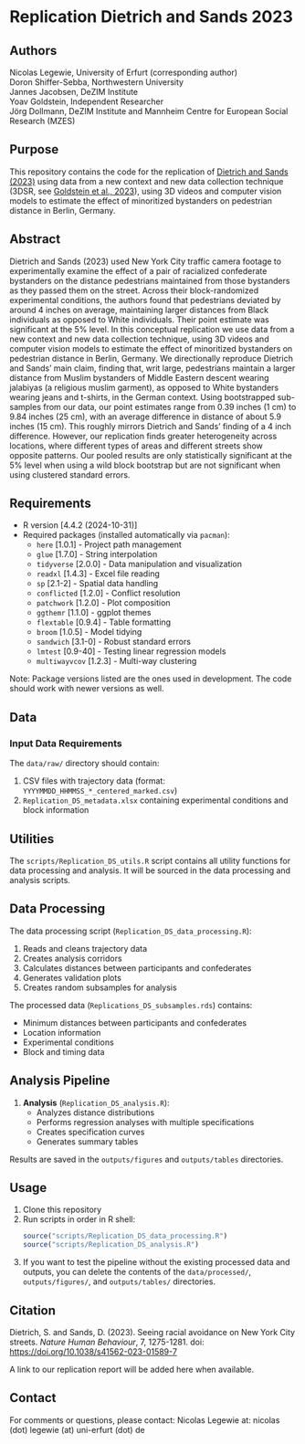 # Replication Dietrich and Sands 2023

## Authors

Nicolas Legewie, University of Erfurt (corresponding author)  
Doron Shiffer-Sebba, Northwestern University  
Jannes Jacobsen, DeZIM Institute  
Yoav Goldstein, Independent Researcher  
Jörg Dollmann, DeZIM Institute and Mannheim Centre for European Social Research (MZES)  


## Purpose

This repository contains the code for the replication of [Dietrich and Sands (2023)](https://doi.org/10.1038/s41562-023-01589-7) using data from a new context and new data collection technique (3DSR, see [Goldstein et al., 2023](https://doi.org/10.1177/00491241221147495)), using 3D videos and computer vision models to estimate the effect of minoritized bystanders on pedestrian distance in Berlin, Germany.


## Abstract

Dietrich and Sands (2023) used New York City traffic camera footage to experimentally examine the effect of a pair of racialized confederate bystanders on the distance pedestrians maintained from those bystanders as they passed them on the street. Across their block-randomized experimental conditions, the authors found that pedestrians deviated by around 4 inches on average, maintaining larger distances from Black individuals as opposed to White individuals. Their point estimate was significant at the 5% level. In this conceptual replication we use data from a new context and new data collection technique, using 3D videos and computer vision models to estimate the effect of minoritized bystanders on pedestrian distance in Berlin, Germany. We directionally reproduce Dietrich and Sands’ main claim, finding that, writ large, pedestrians maintain a larger distance from Muslim bystanders of Middle Eastern descent wearing jalabiyas (a religious muslim garment), as opposed to White bystanders wearing jeans and t-shirts, in the German context. Using bootstrapped sub-samples from our data, our point estimates range from 0.39 inches (1 cm) to 9.84 inches (25 cm), with an average difference in distance of about 5.9 inches (15 cm). This roughly mirrors Dietrich and Sands’ finding of a 4 inch difference. However, our replication finds greater heterogeneity across locations, where different types of areas and different streets show opposite patterns. Our pooled results are only statistically significant at the 5% level when using a wild block bootstrap but are not significant when using clustered standard errors.


## Requirements

- R version [4.4.2 (2024-10-31)]
- Required packages (installed automatically via `pacman`):
  - `here` [1.0.1] - Project path management
  - `glue` [1.7.0] - String interpolation
  - `tidyverse` [2.0.0] - Data manipulation and visualization
  - `readxl` [1.4.3] - Excel file reading
  - `sp` [2.1-2] - Spatial data handling
  - `conflicted` [1.2.0] - Conflict resolution
  - `patchwork` [1.2.0] - Plot composition
  - `ggthemr` [1.1.0] - ggplot themes
  - `flextable` [0.9.4] - Table formatting
  - `broom` [1.0.5] - Model tidying
  - `sandwich` [3.1-0] - Robust standard errors
  - `lmtest` [0.9-40] - Testing linear regression models
  - `multiwayvcov` [1.2.3] - Multi-way clustering

Note: Package versions listed are the ones used in development. The code should work with newer versions as well.

## Data

### Input Data Requirements
The `data/raw/` directory should contain:
1. CSV files with trajectory data (format: `YYYYMMDD_HHMMSS_*_centered_marked.csv`)
2. `Replication_DS_metadata.xlsx` containing experimental conditions and block information

## Utilities

The `scripts/Replication_DS_utils.R` script contains all utility functions for data processing and analysis. It will be sourced in the data processing and analysis scripts.

## Data Processing
The data processing script (`Replication_DS_data_processing.R`):
1. Reads and cleans trajectory data
2. Creates analysis corridors
3. Calculates distances between participants and confederates
4. Generates validation plots
5. Creates random subsamples for analysis

The processed data (`Replications_DS_subsamples.rds`) contains:
- Minimum distances between participants and confederates
- Location information
- Experimental conditions
- Block and timing data


## Analysis Pipeline

1. **Analysis** (`Replication_DS_analysis.R`):
   - Analyzes distance distributions
   - Performs regression analyses with multiple specifications
   - Creates specification curves
   - Generates summary tables

Results are saved in the `outputs/figures` and `outputs/tables` directories.


## Usage

1. Clone this repository
2. Run scripts in order in R shell:
   ```R
   source("scripts/Replication_DS_data_processing.R")
   source("scripts/Replication_DS_analysis.R")
   ```
3. If you want to test the pipeline without the existing processed data and outputs, you can delete the contents of the `data/processed/`, `outputs/figures/`, and `outputs/tables/` directories.


## Citation

Dietrich, S. and Sands, D. (2023). Seeing racial avoidance on New York City streets. *Nature Human Behaviour*, 7, 1275-1281. doi: https://doi.org/10.1038/s41562-023-01589-7

A link to our replication report will be added here when available.

## Contact

For comments or questions, please contact: Nicolas Legewie at: nicolas (dot) legewie (at) uni-erfurt (dot) de
